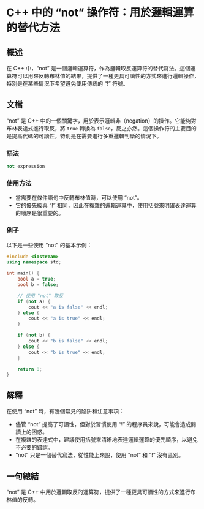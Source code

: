 <!--
Meta Description: # C++ 中的 “not” 操作符：用於邏輯運算的替代方法 ## 概述 在 C++ 中，“not” 是一個邏輯運算符，作為邏輯取反運算符的替代寫法。這個運算符可以用來反轉布林值的結果，提供了一種更具可讀性的方式來進行邏輯操作，特別是在某些情況下希望避免使用傳統的 “!” 符號。 ## 文檔 “no...
Meta Keywords: not, true, false, cout, endl
-->

# C++ 中的 “not” 操作符：用於邏輯運算的替代方法

## 概述
在 C++ 中，“not” 是一個邏輯運算符，作為邏輯取反運算符的替代寫法。這個運算符可以用來反轉布林值的結果，提供了一種更具可讀性的方式來進行邏輯操作，特別是在某些情況下希望避免使用傳統的 “!” 符號。

## 文檔
“not” 是 C++ 中的一個關鍵字，用於表示邏輯非（negation）的操作。它能夠對布林表達式進行取反，將 `true` 轉換為 `false`，反之亦然。這個操作符的主要目的是提高代碼的可讀性，特別是在需要進行多重邏輯判斷的情況下。

### 語法
```cpp
not expression
```

### 使用方法
- 當需要在條件語句中反轉布林值時，可以使用 “not”。
- 它的優先級與 “!” 相同，因此在複雜的邏輯運算中，使用括號來明確表達運算的順序是很重要的。

### 例子
以下是一些使用 “not” 的基本示例：

```cpp
#include <iostream>
using namespace std;

int main() {
    bool a = true;
    bool b = false;

    // 使用 "not" 取反
    if (not a) {
        cout << "a is false" << endl;
    } else {
        cout << "a is true" << endl;
    }

    if (not b) {
        cout << "b is false" << endl;
    } else {
        cout << "b is true" << endl;
    }

    return 0;
}
```

## 解釋
在使用 “not” 時，有幾個常見的陷阱和注意事項：
- 儘管 “not” 提高了可讀性，但對於習慣使用 “!” 的程序員來說，可能會造成閱讀上的困惑。
- 在複雜的表達式中，建議使用括號來清晰地表達邏輯運算的優先順序，以避免不必要的錯誤。
- “not” 只是一個替代寫法，從性能上來說，使用 “not” 和 “!” 沒有區別。

## 一句總結
“not” 是 C++ 中用於邏輯取反的運算符，提供了一種更具可讀性的方式來進行布林值的反轉。
